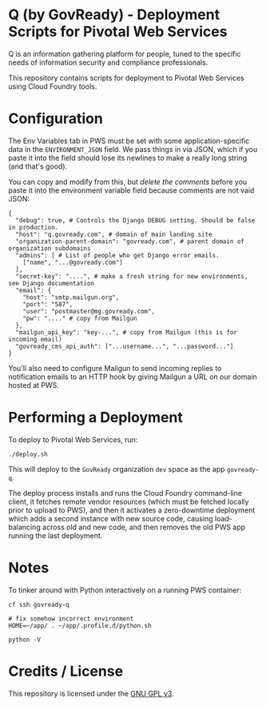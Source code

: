 # Q (by GovReady) - Deployment Scripts for Pivotal Web Services

Q is an information gathering platform for people, tuned to the specific needs of information security and compliance professionals.

This repository contains scripts for deployment to Pivotal Web Services using Cloud Foundry tools.

# Configuration

The Env Variables tab in PWS must be set with some application-specific data in the `ENVIRONMENT_JSON` field. We pass things in via JSON, which if you paste it into the field should lose its newlines to make a really long string (and that's good).

You can copy and modify from this, but _delete the comments_ before you paste it into the environment variable field because comments are not vaid JSON:

	{
	  "debug": true, # Controls the Django DEBUG setting. Should be false in production.
	  "host": "q.govready.com", # domain of main landing site
	  "organization-parent-domain": "govready.com", # parent domain of organization subdomains
	  "admins": [ # List of people who get Django error emails.
	    ["name", "...@govready.com"]
	  ],
	  "secret-key": "....", # make a fresh string for new environments, see Django documentation
	  "email": {
	    "host": "smtp.mailgun.org",
	    "port": "587",
	    "user": "postmaster@mg.govready.com",
	    "pw": "...." # copy from Mailgun
	  },
	  "mailgun_api_key": "key-...", # copy from Mailgun (this is for incoming email)
	  "govready_cms_api_auth": ["...username...", "...password..."]
	}

You'll also need to configure Mailgun to send incoming replies to notification emails to an HTTP hook by giving Mailgun a URL on our domain hosted at PWS.

# Performing a Deployment

To deploy to Pivotal Web Services, run:

	./deploy.sh

This will deploy to the `GovReady` organization `dev` space as the app `govready-q`.

The deploy process installs and runs the Cloud Foundry command-line client, it fetches remote vendor resources (which must be fetched locally prior to upload to PWS), and then it activates a zero-downtime deployment which adds a second instance with new source code, causing load-balancing across old and new code, and then removes the old PWS app running the last deployment.


# Notes

To tinker around with Python interactively on a running PWS container:

	cf ssh govready-q

	# fix somehow incorrect environment
	HOME=~/app/ . ~/app/.profile.d/python.sh 

	python -V


# Credits / License

This repository is licensed under the [GNU GPL v3](LICENSE.md).
